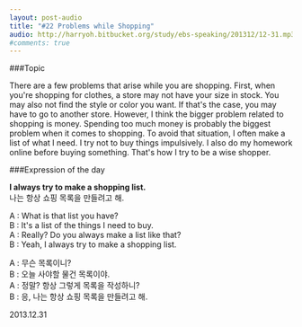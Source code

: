 ```yaml
---
layout: post-audio
title: "#22 Problems while Shopping"
audio: http://harryoh.bitbucket.org/study/ebs-speaking/201312/12-31.mp3
#comments: true
---
```


###Topic

There are a few problems that arise while you are shopping. First, when you're shopping for clothes, a store may not have your size in stock. You may also not find the style or color you want. If that's the case, you may have to go to another store. However, I think the bigger problem related to shopping is money. Spending too much money is probably the biggest problem when it comes to shopping. To avoid that situation, I often make a list of what I need. I try not to buy things impulsively. I also do my homework online before buying something. That's how I try to be a wise shopper.

###Expression‍ of the day

**I always try to make a shopping list.**  
나는 항상 쇼핑 목록을 만들려고 해. 

A : What is that list you have?  
B : It's a list of the things I need to buy.  
A : Really? Do you always make a list like that?  
B : Yeah, I always try to make a shopping list.  
 
A : 무슨 목록이니?  
B : 오늘 사야할 물건 목록이야.  
A : 정말? 항상 그렇게 목록을 작성하니?  
B : 응, 나는 항상 쇼핑 목록을 만들려고 해.  

2013.12.31